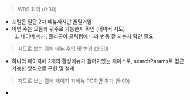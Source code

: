 

> WBS 회의 (0:30)
- 포털은 일단 2차 메뉴까지만 올릴거임
- 이번 주는 모듈화 위주로 가능한지 확인 (네이버 지도)
	1. 네이버 마커, 폴리곤이 클릭됨에 따라 변동 잘 되는지 확인 필요


> 지도로 보는 김해 메뉴 주입 및 변경 (2:30)
- 하나의 페이지에 2개의 활성메뉴가 들어가있는 케이스로, searchParams로 접근가능한 방식으로 구현 및 설계

> 지도로 보는 김해 페이지 좌메뉴 PC화면 추가 (5:00)
- 



